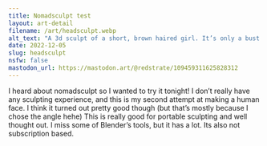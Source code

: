 ```yaml
---
title: Nomadsculpt test
layout: art-detail
filename: /art/headsculpt.webp
alt_text: "A 3d sculpt of a short, brown haired girl. It’s only a bust."
date: 2022-12-05
slug: headsculpt
nsfw: false
mastodon_url: https://mastodon.art/@redstrate/109459311625828312
---
```

I heard about nomadsculpt so I wanted to try it tonight!
I don’t really have any sculpting experience, and this is my second attempt at making a human face. I think it turned out pretty good though (but that’s mostly because I chose the angle hehe)
This is really good for portable sculpting and well thought out. I miss some of Blender’s tools, but it has a lot. Its also not subscription based.
